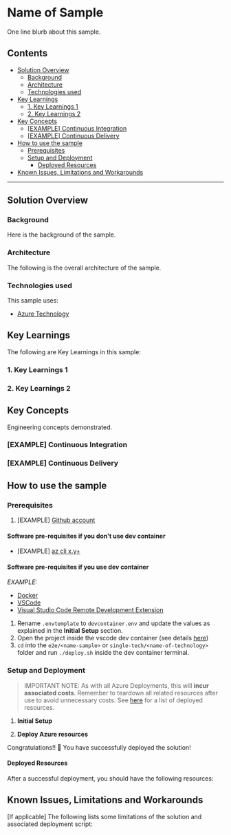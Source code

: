# Name of Sample <!-- omit in toc -->

One line blurb about this sample.

## Contents <!-- omit in toc -->

- [Solution Overview](#solution-overview)
  - [Background](#background)
  - [Architecture](#architecture)
  - [Technologies used](#technologies-used)
- [Key Learnings](#key-learnings)
  - [1. Key Learnings 1](#1-key-learnings-1)
  - [2. Key Learnings 2](#2-key-learnings-2)
- [Key Concepts](#key-concepts)
  - [\[EXAMPLE\] Continuous Integration](#example-continuous-integration)
  - [\[EXAMPLE\] Continuous Delivery](#example-continuous-delivery)
- [How to use the sample](#how-to-use-the-sample)
  - [Prerequisites](#prerequisites)
  - [Setup and Deployment](#setup-and-deployment)
    - [Deployed Resources](#deployed-resources)
- [Known Issues, Limitations and Workarounds](#known-issues-limitations-and-workarounds)

---------------------

## Solution Overview

### Background

Here is the background of the sample.

### Architecture

The following is the overall architecture of the sample.

### Technologies used

This sample uses:

- [Azure Technology](www.microsoft.com)

## Key Learnings

The following are Key Learnings in this sample:

### 1. Key Learnings 1

### 2. Key Learnings 2

## Key Concepts

Engineering concepts demonstrated.

### [EXAMPLE] Continuous Integration

### [EXAMPLE] Continuous Delivery

## How to use the sample

### Prerequisites

1. [EXAMPLE] [Github account](https://github.com/)

#### Software pre-requisites if you don't use dev container<!-- omit in toc -->

- [EXAMPLE] [az cli x.y+](https://docs.microsoft.com/en-us/cli/azure/install-azure-cli?view=azure-cli-latest)

#### Software pre-requisites if you use dev container<!-- omit in toc -->

*EXAMPLE:*

- [Docker](https://www.docker.com/)
- [VSCode](https://code.visualstudio.com/)
- [Visual Studio Code Remote Development Extension](https://marketplace.visualstudio.com/items?itemName=ms-vscode-remote.vscode-remote-extensionpack)

1. Rename `.envtemplate` to `devcontainer.env` and update the values as explained in the **Initial Setup** section.
2. Open the project inside the vscode dev container (see details [here](docs/devcontainer.md))
3. `cd` into the `e2e/<name-sample>` or `single-tech/<name-of-technology>` folder and run `./deploy.sh` inside the dev container terminal.

### Setup and Deployment

> IMPORTANT NOTE: As with all Azure Deployments, this will **incur associated costs**. Remember to teardown all related resources after use to avoid unnecessary costs. See [here](#deployed-resources) for a list of deployed resources.

1. **Initial Setup**

2. **Deploy Azure resources**

Congratulations!! 🥳 You have successfully deployed the solution!

#### Deployed Resources

After a successful deployment, you should have the following resources:

## Known Issues, Limitations and Workarounds

[If applicable]
The following lists some limitations of the solution and associated deployment script:
